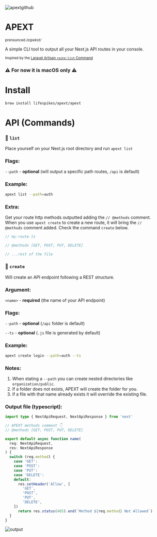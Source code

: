 ![apextgithub](https://user-images.githubusercontent.com/71573508/182018691-edc8aa18-04a4-4976-bdae-890ada85cc1f.png)

# APEXT

<sup>pronounced */eɪpekst/*<sup>

A simple CLI tool to output all your Next.js API routes in your console.

<sup>Inspired by the [Laravel Artisan `route:list` Command](https://stillat.com/blog/2016/12/07/laravel-artisan-route-command-the-routelist-command)<sup>

### ⚠️ For now it is macOS only ⚠️

# Install

```bash
brew install lifespikes/apext/apext
```

# API (Commands)

### 🎯 `list`

Place yourself on your Next.js root directory and run `apext list`

### Flags:

`--path` - **optional** (will output a specific path routes, `/api` is default)


### Example:

```bash
apext list --path=auth
```

### Extra:

Get your route http methods outputted adding the `// @methods` comment. When you use `apext create` to create a new route, it will bring the `// @methods` comment added. Check the command `create` below.

```js
// my-route.ts

// @methods [GET, POST, PUT, DELETE]

// ...rest of the file
```


### 🎯 `create`

Will create an API endpoint following a REST structure.

### Argument:

`<name>` - **required** (the name of your API endpoint)

### Flags:

`--path` - **optional** (`/api` folder is default)

`--ts` - **optional** (`.js` file is generated by default)


### Example:

```bash
apext create login --path=auth --ts
```

### Notes:

1. When stating a `--path` you can create nested directories like `organization/public`.
2. If a folder does not exists, APEXT will create the folder for you.
3. If a file with that name already exists it will override the existing file.

### Output file (typescript):

```ts
import type { NextApiRequest, NextApiResponse } from 'next'

// APEXT methods comment 👇
// @methods [GET, POST, PUT, DELETE]

export default async function name(
  req: NextApiRequest,
  res: NextApiResponse
) {
  switch (req.method) {
    case 'GET':
    case 'POST':
    case 'PUT':    
    case 'DELETE':
    default:
      res.setHeader('Allow', [
        'GET',
        'POST',
        'PUT',
        'DELETE',
    ])
      return res.status(405).end(`Method ${req.method} Not Allowed`)
  }
}
```

![output](https://user-images.githubusercontent.com/71573508/182020326-550ae52a-793c-43b1-a29d-1ae18db915f8.gif)
